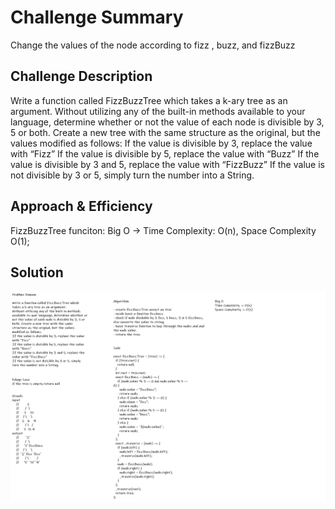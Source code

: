 # Challenge Summary

Change the values of the node according to fizz , buzz, and fizzBuzz

## Challenge Description

Write a function called FizzBuzzTree which takes a k-ary tree as an argument.
Without utilizing any of the built-in methods available to your language, determine whether or not the value of each node is divisible by 3, 5 or both. Create a new tree with the same structure as the original, but the values modified as follows:
If the value is divisible by 3, replace the value with “Fizz”
If the value is divisible by 5, replace the value with “Buzz”
If the value is divisible by 3 and 5, replace the value with “FizzBuzz”
If the value is not divisible by 3 or 5, simply turn the number into a String.

## Approach & Efficiency

FizzBuzzTree funciton: Big O -> Time Complexity: O(n), Space Complexity O(1);

## Solution

![fizzBuzz](../../../assets/fizz-buzz-tree.png)
